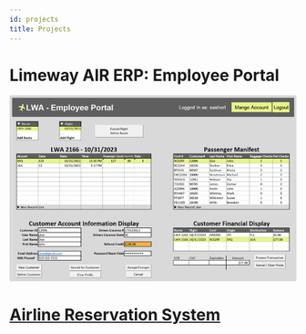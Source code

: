 ```yaml
---
id: projects
title: Projects
---
```


# Limeway AIR ERP: Employee Portal #
![Limeway Air Employee Portal](./assets/LimewayEmployeePortal.png)

# [Airline Reservation System](https://github.com/sashort/AircraftCheckinProject--CSC130) #
